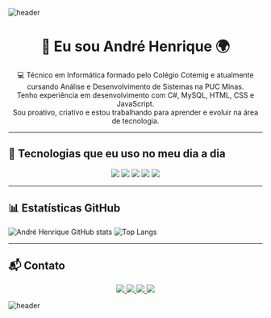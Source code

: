 ![header](https://capsule-render.vercel.app/api?type=venom&height=200&color=gradient&text=Hello,%20World&section=header&reversal=false&fontColor=ffffff&animation=fadeIn)

<h1 align="center">👋 Eu sou André Henrique 🌍</h1>

<p align="center">
  💻 Técnico em Informática formado pelo Colégio Cotemig e atualmente cursando Análise e Desenvolvimento de Sistemas na PUC Minas.<br>
  Tenho experiência em desenvolvimento com C#, MySQL, HTML, CSS e JavaScript.<br>
  Sou proativo, criativo e estou trabalhando para aprender e evoluir na área de tecnologia.
</p>

---

## 🚀 Tecnologias que eu uso no meu dia a dia

<div align="center">
  <img src="https://img.shields.io/badge/HTML5-E34F26?style=for-the-badge&logo=html5&logoColor=white" />
  <img src="https://img.shields.io/badge/CSS3-1572B6?style=for-the-badge&logo=css3&logoColor=white" />
  <img src="https://img.shields.io/badge/JavaScript-F7DF1E?style=for-the-badge&logo=javascript&logoColor=black" />
  <img src="https://img.shields.io/badge/C%23-239120?style=for-the-badge&logo=c-sharp&logoColor=white" />
  <img src="https://img.shields.io/badge/MySQL-005C84?style=for-the-badge&logo=mysql&logoColor=white" />
</div>

---

## 📊 Estatísticas GitHub

![André Henrique GitHub stats](https://github-readme-stats.vercel.app/api?username=ahmsilva&show_icons=true&theme=radical)
![Top Langs](https://github-readme-stats.vercel.app/api/top-langs/?username=ahmsilva&layout=compact&theme=radical)

---

## 📬 Contato

<p align="center">
  <a href="https://instagram.com/andre__hms">
    <img src="https://img.shields.io/badge/Instagram-E4405F?style=for-the-badge&logo=instagram&logoColor=white" />
  </a>
  <a href="https://www.linkedin.com/in/andrehenri-ti">
    <img src="https://img.shields.io/badge/LinkedIn-0077B5?style=for-the-badge&logo=linkedin&logoColor=white" />
  </a>
  <a href="mailto:andre.henri2004@gmail.com">
    <img src="https://img.shields.io/badge/Gmail-333333?style=for-the-badge&logo=gmail&logoColor=red" />
  </a>
  <a href="https://discord.com/users/dedorios">
    <img src="https://img.shields.io/badge/Discord-7289DA?style=for-the-badge&logo=discord&logoColor=white" />
  </a>
</p>


![header](https://capsule-render.vercel.app/api?type=waving&height=300&color=gradient&section=footer)
